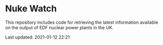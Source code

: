 # Nuke Watch

This repository includes code for retrieving the latest information available on the output of EDF nuclear power plants in the UK.

Last updated: 2021-01-12 22:21